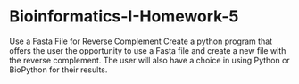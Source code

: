 # Bioinformatics-I-Homework-5
Use a Fasta File for Reverse Complement
Create a python program that offers the user the opportunity to use a Fasta file and create a new file with the reverse complement. The user will also have a choice in using Python or BioPython for their results.
